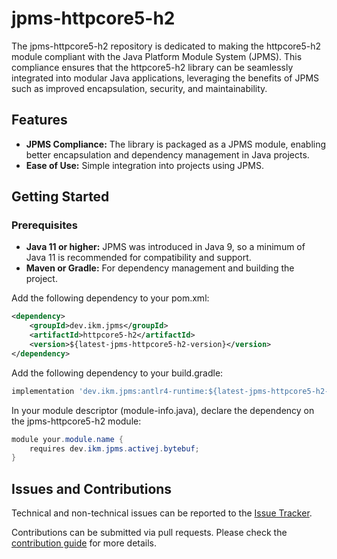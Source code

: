 # jpms-httpcore5-h2
The jpms-httpcore5-h2 repository is dedicated to making the httpcore5-h2 module compliant with the Java Platform Module System (JPMS). This compliance ensures that the httpcore5-h2 library can be seamlessly integrated into modular Java applications, leveraging the benefits of JPMS such as improved encapsulation, security, and maintainability.

## Features

* **JPMS Compliance:** The library is packaged as a JPMS module, enabling better encapsulation and dependency management in Java projects.
* **Ease of Use:** Simple integration into projects using JPMS.

## Getting Started
### Prerequisites

* **Java 11 or higher:** JPMS was introduced in Java 9, so a minimum of Java 11 is recommended for compatibility and support.
* **Maven or Gradle:** For dependency management and building the project.

Add the following dependency to your pom.xml:
```xml
<dependency>
    <groupId>dev.ikm.jpms</groupId>
	<artifactId>httpcore5-h2</artifactId>
    <version>${latest-jpms-httpcore5-h2-version}</version>
</dependency>
```

Add the following dependency to your build.gradle:
```groovy
implementation 'dev.ikm.jpms:antlr4-runtime:${latest-jpms-httpcore5-h2-version}'
```

In your module descriptor (module-info.java), declare the dependency on the jpms-httpcore5-h2 module:

```java
module your.module.name {
    requires dev.ikm.jpms.activej.bytebuf;
}
```


## Issues and Contributions
Technical and non-technical issues can be reported to the [Issue Tracker](https://github.com/ikmdev/httpcore5-h2/issues).

Contributions can be submitted via pull requests. Please check the [contribution guide](doc/how-to-contribute.md) for more details.